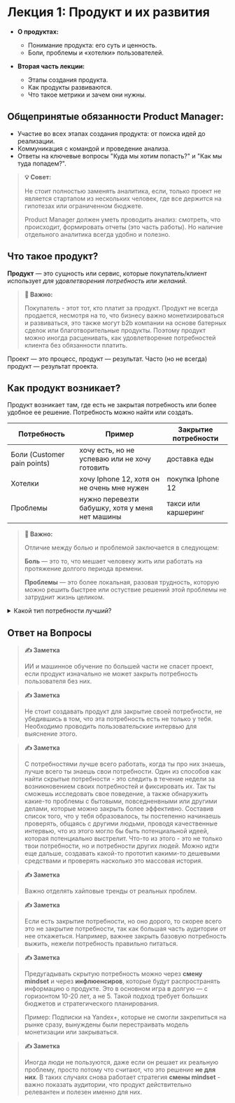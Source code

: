 # Лекция 1: Продукт и их развития

- **О продуктах:**  
  - Понимание продукта: его суть и ценность.  
  - Боли, проблемы и «хотелки» пользователей.  

- **Вторая часть лекции:**  
  - Этапы создания продукта.  
  - Как продукты развиваются.  
  - Что такое метрики и зачем они нужны.
    
## Общепринятые обязанности Product Manager:

- Участие во всех этапах создания продукта: от поиска идей до реализации.
- Коммуникация с командой и проведение анализа.
- Ответы на ключевые вопросы "Куда мы хотим попасть?" и "Как мы туда попадем?".

> **💡 Совет:**
>
>  Не стоит полностью заменять аналитика, если, только проект не является стартапом из нескольких человек, где все держится на гипотезах или ограниченном бюджете.
>
> Product Manager должен уметь проводить анализ: смотреть, что происходит, формировать отчеты (это часть работы). Но наличие отдельного аналитика всегда удобно и полезно. 

## Что такое продукт? 

**Продукт** — это сущность или сервис, которые покупатель/клиент использует _для удовлетворения потребность или желаний_.

> **📌 Важно:**
>
>  Покупатель - этот тот, кто платит за продукт. Продукт не всегда продается, несмотря на то, что бизнесу важно монетизироваться и развиваться, это также могут b2b компании на основе батерных сделок или благотворительные продукты. Поэтому продукт можно иногда расценивать, как удовлетворение потребностей клиента без обязанности платить. 

Проект — это процесс, продукт — результат.
Часто (но не всегда) продукт — результат проекта.

## Как продукт возникает?

Продукт возникает там, где есть не закрытая потребность или более удобное ее решение. Потребность можно найти или создать.

| Потребность                     | Пример      | Закрытие потребности   |
| --------------------------- | ----------------------------------------------- | ------------------- |
| Боли (Customer pain points) | хочу есть, но не успеваю или не хочу готовить   | доставка еды        |
| Хотелки                     | хочу Iphone 12, хотя он не очень мне нужен      | покупка Iphone 12   |
| Проблемы                    | нужно перевезти бабушку, хотя у меня нет машины | такси или каршеринг |

> **📌 Важно:**
>
>  Отличие между болью и проблемой заключается в следующем:
> 
> **Боль** — это то, что мешает человеку жить или работать на протяжение долгого периода времени.
> 
> **Проблемы** — это более локальная, разовая трудность, которую можно решить быстрее или остуствие решений этой проблемы не затруднит жизнь целиком.

<details>
  <summary>Какой тип потребности лучший? </summary>
  Лучший тип потребности — это та, о которой пользователь даже не догадывается.
  Когда вы предлагаете решение для скрытой, неочевидной потребности, клиенты становятся самими лояльными к вашему бренду. Именно такие пользователи будут активно продвигать и распространять ваш продукт.
  <br>
 
  **Пример:** 
  В игровой индустрии это особенно заметно. На ранних этапах развития игр возможность поиграть была не у всех. Но с появлением мобильных устройств стали появляться игры разных жанров для широкой аудитории. Многие люди, которые раньше не могли играть из-за отсуствия подходящей платформы или формата, наконец получили возможность. В итоге был закрыт пласт скрытой потребности, и такие игровые продукты достигли ошеломтельного успеха.
</details>

## Ответ на Вопросы

> **✍️ Заметка**
>
> ИИ и машинное обучение по большей части не спасет проект, если продукт изначально не может закрыть потребность пользователя без них. 

> **✍️ Заметка**
>
> Не стоит создавать продукт для закрытие своей потребности, не убедившись в том, что эта потребность есть не только у тебя. Необходимо проводить пользовательские интервью для выяснение этого.

> **✍️ Заметка**
> 
> С потребностями лучше всего работать, когда ты про них знаешь, лучше всего ты знаешь свои потребности. Один из способов как найти скрытые потребности - это следить в течение недели за возникновением своих потребностей и фиксировать их. Так ты сможешь исследовать свое поведение, а также обнаружить какие-то проблемы с бытовыми, повседненвными или другими делами, которые можно закрыть более эффективно. Составив список того, что у тебя образовалось, ты постепенно начинаешь проверять, общаясь с другими людьми, проводя качественные интервью, что из этого могло бы быть потенциальной идеей, которая потенциально выстрелит. Что-то из этого - это не только твои потребности, но и потребности других людей. Можно идти еще дальше, создавать какой-то прототип какими-то дешевыми средствами и проверять насколько это массовая история.

> **✍️ Заметка**
> 
> Важно отделять хайповые тренды от реальных проблем.

> **✍️ Заметка**
> 
> Если есть закрытие потребности, но оно дорого, то скорее всего это не закрытие потребности, так как большая часть аудитории от нее откажеться. Например, важнее закрыть базовую потребность выжить, нежели потребность правильно питаться.

> **✍️ Заметка**
> 
> Предугадывать скрытую потребность можно через **смену mindset** и через **инфлюенсиров**, которые будут распространять информацию о продукте. Это в основном игра в долгую — с горизонтом 10-20 лет, а не 5. Такой подход требует больших бюджетов и стратегического планирования.
> 
> Пример: Подписки на Yandex+, которые не смогли закрепиться на рынке сразу, вынуждены были перестраивать модель монетизации или закрываться.

> **✍️ Заметка**
>
> Иногда люди не пользуются, даже если он решает их реальную проблему, просто потому что считают, что это решение **не для них**. В таких случаях снова работает стратегия **смены mindset** - важно показать аудитории, что продукт действительно релевантен и полезен именно для них.
  
